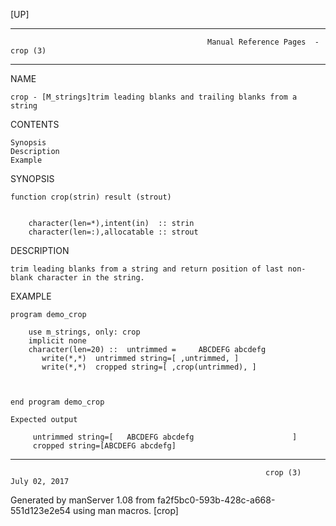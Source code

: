 [UP]

-----------------------------------------------------------------------------------------------------------------------------------
                                                Manual Reference Pages  - crop (3)
-----------------------------------------------------------------------------------------------------------------------------------
                                                                 
NAME

    crop - [M_strings]trim leading blanks and trailing blanks from a string

CONTENTS

    Synopsis
    Description
    Example

SYNOPSIS

    function crop(strin) result (strout)


        character(len=*),intent(in)  :: strin
        character(len=:),allocatable :: strout



DESCRIPTION

    trim leading blanks from a string and return position of last non-blank character in the string.

EXAMPLE

    program demo_crop

        use m_strings, only: crop
        implicit none
        character(len=20) ::  untrimmed =     ABCDEFG abcdefg   
           write(*,*)  untrimmed string=[ ,untrimmed, ] 
           write(*,*)  cropped string=[ ,crop(untrimmed), ] 



    end program demo_crop

    Expected output

         untrimmed string=[   ABCDEFG abcdefg                      ]
         cropped string=[ABCDEFG abcdefg]

-----------------------------------------------------------------------------------------------------------------------------------

                                                             crop (3)                                                 July 02, 2017

Generated by manServer 1.08 from fa2f5bc0-593b-428c-a668-551d123e2e54 using man macros.
                                                              [crop]
